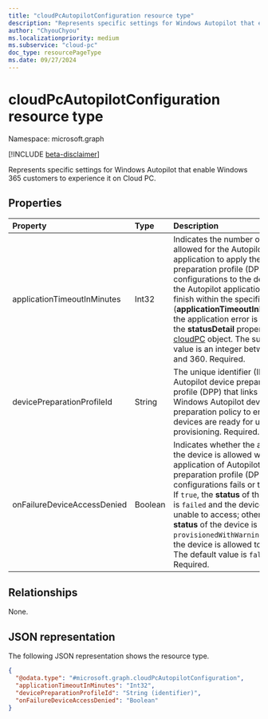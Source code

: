 ```yaml
---
title: "cloudPcAutopilotConfiguration resource type"
description: "Represents specific settings for Windows Autopilot that enable Windows 365 customers to experience it on Cloud PC."
author: "ChyouChyou"
ms.localizationpriority: medium
ms.subservice: "cloud-pc"
doc_type: resourcePageType
ms.date: 09/27/2024
---
```


# cloudPcAutopilotConfiguration resource type

Namespace: microsoft.graph

[!INCLUDE [beta-disclaimer](../../includes/beta-disclaimer.md)]

Represents specific settings for Windows Autopilot that enable Windows 365 customers to experience it on Cloud PC.

## Properties

|Property|Type|Description|
|:---|:---|:---|
|applicationTimeoutInMinutes|Int32|Indicates the number of minutes allowed for the Autopilot application to apply the device preparation profile (DPP) configurations to the device. If the Autopilot application doesn't finish within the specified time (**applicationTimeoutInMinutes**), the application error is added to the **statusDetail** property of the [cloudPC](../resources/cloudpc.md) object. The supported value is an integer between 10 and 360. Required.|
|devicePreparationProfileId|String|The unique identifier (ID) of the Autopilot device preparation profile (DPP) that links a Windows Autopilot device preparation policy to ensure that devices are ready for users after provisioning. Required.|
|onFailureDeviceAccessDenied|Boolean|Indicates whether the access to the device is allowed when the application of Autopilot device preparation profile (DPP) configurations fails or times out. If `true`, the **status** of the device is `failed` and the device is unable to access; otherwise, the **status** of the device is `provisionedWithWarnings` and the device is allowed to access. The default value is `false`. Required.|

## Relationships

None.

## JSON representation

The following JSON representation shows the resource type.

<!-- {
  "blockType": "resource",
  "@odata.type": "microsoft.graph.cloudPcAutopilotConfiguration"
}
-->

``` json
{
  "@odata.type": "#microsoft.graph.cloudPcAutopilotConfiguration",
  "applicationTimeoutInMinutes": "Int32",
  "devicePreparationProfileId": "String (identifier)",
  "onFailureDeviceAccessDenied": "Boolean"
}
```

